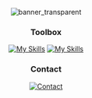 <div align="center">

![banner_transparent](https://user-images.githubusercontent.com/34923485/229663147-74269791-fb09-4bc5-a993-aa0f8b9fb411.png)

### Toolbox
[![My Skills](https://skillicons.dev/icons?i=django,fastapi,flask,nodejs,css,html,aws,cloudflare,heroku,nginx,vercel,git,github,gitlab,js)](https://skillicons.dev)
[![My Skills](https://skillicons.dev/icons?i=py,mongodb,mysql,postgres,linux,ps,postman,vscode)](https://skillicons.dev)

### Contact
[![Contact](https://skillicons.dev/icons?i=discord)](https://discord.com/users/100072795462971392)

</div>
